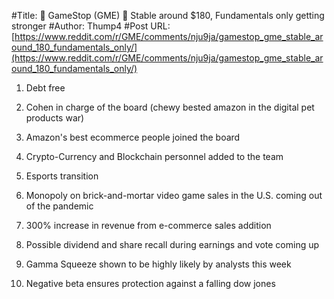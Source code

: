 #Title: 🚀 GameStop (GME) 🚀 Stable around $180, Fundamentals only getting stronger
#Author: Thump4
#Post URL: [https://www.reddit.com/r/GME/comments/nju9ja/gamestop_gme_stable_around_180_fundamentals_only/](https://www.reddit.com/r/GME/comments/nju9ja/gamestop_gme_stable_around_180_fundamentals_only/)


1. Debt free

2. Cohen in charge of the board (chewy bested amazon in the digital pet products war)

3. Amazon's best ecommerce people joined the board

4. Crypto-Currency and Blockchain personnel added to the team

5. Esports transition

6. Monopoly on brick-and-mortar video game sales in the U.S. coming out of the pandemic

7. 300% increase in revenue from e-commerce sales addition

8. Possible dividend and share recall during earnings and vote coming up

9. Gamma Squeeze shown to be highly likely by analysts this week

10. Negative beta ensures protection against a falling dow jones
